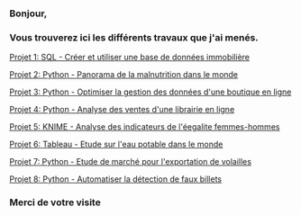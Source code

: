 ### Bonjour,

### Vous trouverez ici les différents travaux que j'ai menés.

<a href="https://github.com/StephaneBertrand34/SQL_-_Creer_et_utiliser_une_base_de_donnees_immobiliere" target="_blank" title="Projet 1">Projet 1: SQL - Créer et utiliser une base de données immobilière</a>

<a href="https://github.com/StephaneBertrand34/Python_-_Panorama_de_la_malnutrition_dans_le_monde" target="_blank" title="Projet 2">Projet 2: Python - Panorama de la malnutrition dans le monde</a>

<a href="https://github.com/StephaneBertrand34/Python_-_Optimiser_la_gestion_des_donnees_d-une_boutique_en_ligne" target="_blank" title="Projet 3">Projet 3: Python - Optimiser la gestion des données d'une boutique en ligne</a>

<a href="https://github.com/StephaneBertrand34/Python_-_Analyse_des_ventes_d_une_librairie_en_ligne" target="_blank" title="Projet 4">Projet 4: Python - Analyse des ventes d'une librairie en ligne</a>

<a href="https://github.com/StephaneBertrand34/KNIME_-_Analyse_des_indicateurs_de-l_egalite_femmes-hommes" target="_blank" title="Projet 5">Projet 5: KNIME - Analyse des indicateurs de l'éegalite femmes-hommes</a>

<a href="https://github.com/StephaneBertrand34/Tableau_-_Etude_sur_l_eau_potable_dans_le_monde" target="_blank" title="Projet 6">Projet 6: Tableau - Etude sur l'eau potable dans le monde</a>

<a href="https://github.com/StephaneBertrand34/Python_-_Etude_de_marche_pour_l_exportation_de_volailles" target="_blank" title="Projet 7">Projet 7: Python - Etude de marché pour l'exportation de volailles</a>

<a href="https://github.com/StephaneBertrand34/Python_-_Automatiser_la_detection_de_faux_billets" target="_blank" title="Projet 8">Projet 8: Python - Automatiser la détection de faux billets</a>

### Merci de votre visite


